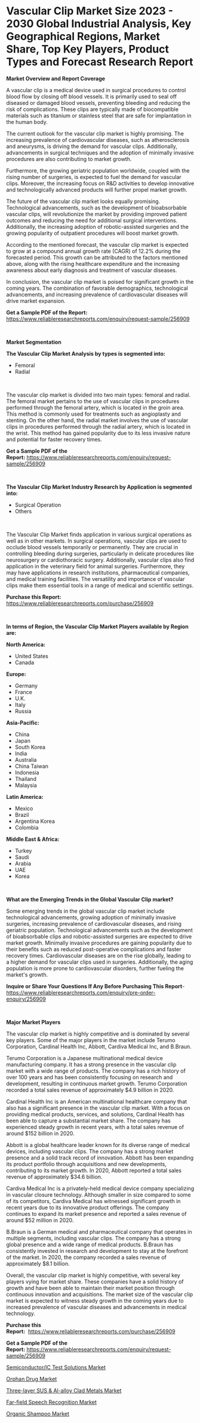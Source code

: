 <p><h1>Vascular Clip Market Size 2023 - 2030 Global Industrial Analysis, Key Geographical Regions, Market Share, Top Key Players, Product Types and Forecast Research Report</h1></p><p><strong>Market Overview and Report Coverage</strong></p>
<p><p>A vascular clip is a medical device used in surgical procedures to control blood flow by closing off blood vessels. It is primarily used to seal off diseased or damaged blood vessels, preventing bleeding and reducing the risk of complications. These clips are typically made of biocompatible materials such as titanium or stainless steel that are safe for implantation in the human body.</p><p>The current outlook for the vascular clip market is highly promising. The increasing prevalence of cardiovascular diseases, such as atherosclerosis and aneurysms, is driving the demand for vascular clips. Additionally, advancements in surgical techniques and the adoption of minimally invasive procedures are also contributing to market growth.</p><p>Furthermore, the growing geriatric population worldwide, coupled with the rising number of surgeries, is expected to fuel the demand for vascular clips. Moreover, the increasing focus on R&D activities to develop innovative and technologically advanced products will further propel market growth.</p><p>The future of the vascular clip market looks equally promising. Technological advancements, such as the development of bioabsorbable vascular clips, will revolutionize the market by providing improved patient outcomes and reducing the need for additional surgical interventions. Additionally, the increasing adoption of robotic-assisted surgeries and the growing popularity of outpatient procedures will boost market growth.</p><p>According to the mentioned forecast, the vascular clip market is expected to grow at a compound annual growth rate (CAGR) of 12.2% during the forecasted period. This growth can be attributed to the factors mentioned above, along with the rising healthcare expenditure and the increasing awareness about early diagnosis and treatment of vascular diseases.</p><p>In conclusion, the vascular clip market is poised for significant growth in the coming years. The combination of favorable demographics, technological advancements, and increasing prevalence of cardiovascular diseases will drive market expansion.</p></p>
<p><strong>Get a Sample PDF of the Report:</strong> <a href="https://www.reliableresearchreports.com/enquiry/request-sample/256909">https://www.reliableresearchreports.com/enquiry/request-sample/256909</a></p>
<p>&nbsp;</p>
<p><strong>Market Segmentation</strong></p>
<p><strong>The Vascular Clip Market Analysis by types is segmented into:</strong></p>
<p><ul><li>Femoral</li><li>Radial</li></ul></p>
<p>&nbsp;</p>
<p><p>The vascular clip market is divided into two main types: femoral and radial. The femoral market pertains to the use of vascular clips in procedures performed through the femoral artery, which is located in the groin area. This method is commonly used for treatments such as angioplasty and stenting. On the other hand, the radial market involves the use of vascular clips in procedures performed through the radial artery, which is located in the wrist. This method has gained popularity due to its less invasive nature and potential for faster recovery times.</p></p>
<p><strong>Get a Sample PDF of the Report:</strong>&nbsp;<a href="https://www.reliableresearchreports.com/enquiry/request-sample/256909">https://www.reliableresearchreports.com/enquiry/request-sample/256909</a></p>
<p>&nbsp;</p>
<p><strong>The Vascular Clip Market Industry Research by Application is segmented into:</strong></p>
<p><ul><li>Surgical Operation</li><li>Others</li></ul></p>
<p>&nbsp;</p>
<p><p>The Vascular Clip Market finds application in various surgical operations as well as in other markets. In surgical operations, vascular clips are used to occlude blood vessels temporarily or permanently. They are crucial in controlling bleeding during surgeries, particularly in delicate procedures like neurosurgery or cardiothoracic surgery. Additionally, vascular clips also find application in the veterinary field for animal surgeries. Furthermore, they may have applications in research institutions, pharmaceutical companies, and medical training facilities. The versatility and importance of vascular clips make them essential tools in a range of medical and scientific settings.</p></p>
<p><strong>Purchase this Report:</strong>&nbsp; <a href="https://www.reliableresearchreports.com/purchase/256909">https://www.reliableresearchreports.com/purchase/256909</a></p>
<p>&nbsp;</p>
<p><strong>In terms of Region, the Vascular Clip Market Players available by Region are:</strong></p>
<p>
    <p> <strong> North America: </strong>
        <ul>
            <li>United States</li>
            <li>Canada</li>
        </ul>
        </p> 
    <p> <strong> Europe: </strong>
        <ul>
            <li>Germany</li>
            <li>France</li>
            <li>U.K.</li>
            <li>Italy</li>
            <li>Russia</li>
        </ul>
        </p> 
    <p> <strong> Asia-Pacific: </strong>
        <ul>
            <li>China</li>
            <li>Japan</li>
            <li>South Korea</li>
            <li>India</li>
            <li>Australia</li>
            <li>China Taiwan</li>
            <li>Indonesia</li>
            <li>Thailand</li>
            <li>Malaysia</li>
        </ul>
        </p> 
    <p> <strong> Latin America: </strong>
        <ul>
            <li>Mexico</li>
            <li>Brazil</li>
            <li>Argentina Korea</li>
            <li>Colombia</li>
        </ul>
        </p> 
    <p> <strong> Middle East & Africa: </strong>
        <ul>
            <li>Turkey</li>
            <li>Saudi</li>
            <li>Arabia</li>
            <li>UAE</li>
            <li>Korea</li>
        </ul>
    </p>
    </p>
<p>&nbsp;</p>
<p><strong>What are the Emerging Trends in the Global Vascular Clip market?</strong></p>
<p><p>Some emerging trends in the global vascular clip market include technological advancements, growing adoption of minimally invasive surgeries, increasing prevalence of cardiovascular diseases, and rising geriatric population. Technological advancements such as the development of bioabsorbable clips and robotic-assisted surgeries are expected to drive market growth. Minimally invasive procedures are gaining popularity due to their benefits such as reduced post-operative complications and faster recovery times. Cardiovascular diseases are on the rise globally, leading to a higher demand for vascular clips used in surgeries. Additionally, the aging population is more prone to cardiovascular disorders, further fueling the market's growth.</p></p>
<p><strong>Inquire or Share Your Questions If Any Before Purchasing This Report</strong>- <a href="https://www.reliableresearchreports.com/enquiry/pre-order-enquiry/256909">https://www.reliableresearchreports.com/enquiry/pre-order-enquiry/256909</a></p>
<p>&nbsp;</p>
<p><strong>Major Market Players</strong></p>
<p><p>The vascular clip market is highly competitive and is dominated by several key players. Some of the major players in the market include Terumo Corporation, Cardinal Health Inc, Abbott, Cardiva Medical Inc, and B.Braun.</p><p>Terumo Corporation is a Japanese multinational medical device manufacturing company. It has a strong presence in the vascular clip market with a wide range of products. The company has a rich history of over 100 years and has been consistently focusing on research and development, resulting in continuous market growth. Terumo Corporation recorded a total sales revenue of approximately $4.9 billion in 2020.</p><p>Cardinal Health Inc is an American multinational healthcare company that also has a significant presence in the vascular clip market. With a focus on providing medical products, services, and solutions, Cardinal Health has been able to capture a substantial market share. The company has experienced steady growth in recent years, with a total sales revenue of around $152 billion in 2020.</p><p>Abbott is a global healthcare leader known for its diverse range of medical devices, including vascular clips. The company has a strong market presence and a solid track record of innovation. Abbott has been expanding its product portfolio through acquisitions and new developments, contributing to its market growth. In 2020, Abbott reported a total sales revenue of approximately $34.6 billion.</p><p>Cardiva Medical Inc is a privately-held medical device company specializing in vascular closure technology. Although smaller in size compared to some of its competitors, Cardiva Medical has witnessed significant growth in recent years due to its innovative product offerings. The company continues to expand its market presence and reported a sales revenue of around $52 million in 2020.</p><p>B.Braun is a German medical and pharmaceutical company that operates in multiple segments, including vascular clips. The company has a strong global presence and a wide range of medical products. B.Braun has consistently invested in research and development to stay at the forefront of the market. In 2020, the company recorded a sales revenue of approximately $8.1 billion.</p><p>Overall, the vascular clip market is highly competitive, with several key players vying for market share. These companies have a solid history of growth and have been able to maintain their market position through continuous innovation and acquisitions. The market size of the vascular clip market is expected to witness steady growth in the coming years due to increased prevalence of vascular diseases and advancements in medical technology.</p></p>
<p><strong>Purchase this Report:</strong>&nbsp;&nbsp;<a href="https://www.reliableresearchreports.com/purchase/256909">https://www.reliableresearchreports.com/purchase/256909</a></p>
<p></p>
<p><strong>Get a Sample PDF of the Report:</strong>&nbsp;<a href="https://www.reliableresearchreports.com/enquiry/request-sample/256909">https://www.reliableresearchreports.com/enquiry/request-sample/256909</a></p>
<p><p><a href="https://www.linkedin.com/pulse/semiconductoric-test-solutions-market-share-amp-new-trends-aoo7e/">Semiconductor/IC Test Solutions Market</a></p><p><a href="https://github.com/prosalinda88/Market-Research-Report-List-1/blob/main/orphan-drug-market.md">Orphan Drug Market</a></p><p><a href="https://medium.com/@carolynfuller1997/three-layer-sus-al-alloy-clad-metals-market-size-reveals-the-best-marketing-channels-in-global-074e7000e3f8">Three-layer SUS & Al-alloy Clad Metals Market</a></p><p><a href="https://www.linkedin.com/pulse/far-field-speech-recognition-market-research-report-unlocks-6aqre/">Far-field Speech Recognition Market</a></p><p><a href="https://github.com/jonneygiverf/Market-Research-Report-List-1/blob/main/organic-shampoo-market.md">Organic Shampoo Market</a></p></p>